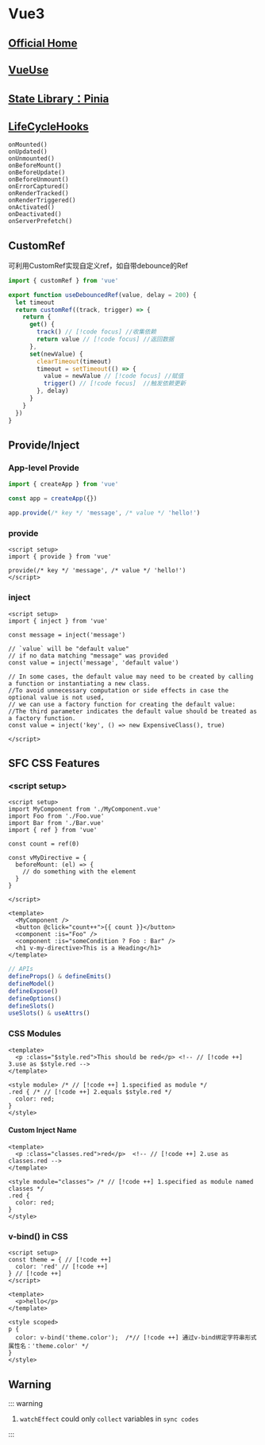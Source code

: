 # Vue3

## [Official Home](https://vuejs.org/)

## [VueUse](https://vueuse.org/)

## [State Library：Pinia](https://pinia.vuejs.org/zh/)

## [LifeCycleHooks](https://vuejs.org/api/composition-api-lifecycle.html)

```JS
onMounted()
onUpdated()
onUnmounted()
onBeforeMount()
onBeforeUpdate()
onBeforeUnmount()
onErrorCaptured()
onRenderTracked()
onRenderTriggered()
onActivated()
onDeactivated()
onServerPrefetch()
```

## CustomRef

可利用CustomRef实现自定义ref，如自带debounce的Ref

```js
import { customRef } from 'vue'

export function useDebouncedRef(value, delay = 200) {
  let timeout
  return customRef((track, trigger) => {
    return {
      get() {
        track() // [!code focus] //收集依赖
        return value // [!code focus] //返回数据
      },
      set(newValue) {
        clearTimeout(timeout)
        timeout = setTimeout(() => {
          value = newValue // [!code focus] //赋值
          trigger() // [!code focus]  //触发依赖更新
        }, delay)
      }
    }
  })
}
```

## Provide/Inject

### App-level Provide​

```js
import { createApp } from 'vue'

const app = createApp({})

app.provide(/* key */ 'message', /* value */ 'hello!')
```

### provide

```vue
<script setup>
import { provide } from 'vue'

provide(/* key */ 'message', /* value */ 'hello!')
</script>
```

### inject

```vue
<script setup>
import { inject } from 'vue'

const message = inject('message')

// `value` will be "default value"
// if no data matching "message" was provided
const value = inject('message', 'default value')

// In some cases, the default value may need to be created by calling a function or instantiating a new class. 
//To avoid unnecessary computation or side effects in case the optional value is not used,
// we can use a factory function for creating the default value:
//The third parameter indicates the default value should be treated as a factory function.
const value = inject('key', () => new ExpensiveClass(), true)

</script>
```


## SFC CSS Features

### \<script setup\>

```vue
<script setup>
import MyComponent from './MyComponent.vue'
import Foo from './Foo.vue'
import Bar from './Bar.vue'
import { ref } from 'vue'

const count = ref(0)

const vMyDirective = {
  beforeMount: (el) => {
    // do something with the element
  }
}

</script>

<template>
  <MyComponent />
  <button @click="count++">{{ count }}</button>
  <component :is="Foo" />
  <component :is="someCondition ? Foo : Bar" />
  <h1 v-my-directive>This is a Heading</h1>
</template>
```

```js
// APIs
defineProps() & defineEmits()
defineModel() 
defineExpose()
defineOptions()
defineSlots()
useSlots() & useAttrs()
```

### CSS Modules​

```vue
<template>
  <p :class="$style.red">This should be red</p> <!-- // [!code ++] 3.use as $style.red -->
</template>

<style module> /* // [!code ++] 1.specified as module */
.red { /* // [!code ++] 2.equals $style.red */
  color: red;
}
</style>
```

#### Custom Inject Name​

```vue
<template>
  <p :class="classes.red">red</p>  <!-- // [!code ++] 2.use as classes.red -->
</template>

<style module="classes"> /* // [!code ++] 1.specified as module named classes */
.red {
  color: red;
}
</style>
```

### v-bind() in CSS

```vue
<script setup>
const theme = { // [!code ++]
  color: 'red' // [!code ++]
} // [!code ++]
</script>

<template>
  <p>hello</p>
</template>

<style scoped>
p {
  color: v-bind('theme.color');  /*// [!code ++] 通过v-bind绑定字符串形式属性名：'theme.color' */ 
}
</style>
```

## Warning

::: warning

1. `watchEffect` could only `collect` variables in `sync codes`

:::